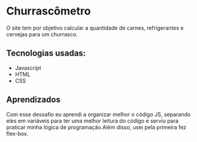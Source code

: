 
# Churrascômetro
O site tem por objetivo calcular a quantidade de carnes, refrigerantes e cervejas para um churrasco.


## Tecnologias usadas:

- Javascript
- HTML
- CSS

## Aprendizados

Com esse dessafio eu aprendi a organizar melhor o código JS, separando eles em variáveis para ter uma melhor leitura do código e serviu para praticar minha lógica de programação.Além disso, usei pela primeira fez flex-box.
